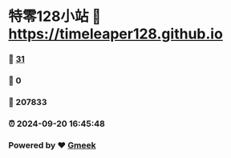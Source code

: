 # 特零128小站 :link: https://timeleaper128.github.io 
### :page_facing_up: [31](https://timeleaper128.github.io/tag.html) 
### :speech_balloon: 0 
### :hibiscus: 207833 
### :alarm_clock: 2024-09-20 16:45:48 
### Powered by :heart: [Gmeek](https://github.com/Meekdai/Gmeek)
